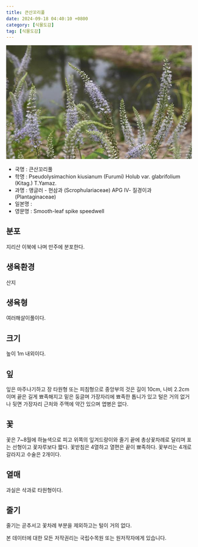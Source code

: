 ```yaml
---
title: 큰산꼬리풀
date: 2024-09-18 04:40:10 +0800
category: [식물도감]
tag: [식물도감]
---
```




![큰산꼬리풀](/assets/img/fileUpload/plants/basic/Scrophulariaceae/Veronica/9687/9687_20160726160256494files_th2.jpg)
- 국명 : 큰산꼬리풀
- 학명 : Pseudolysimachion kiusianum (Furumi) Holub var. glabrifolium (Kitag.) T.Yamaz.
- 과명 : 앵글러 - 현삼과 (Scrophulariaceae) APG Ⅳ- 질경이과 (Plantaginaceae)
- 일본명 : 
- 영문명 : Smooth-leaf spike speedwell


## 분포
지리산 이북에 나며 만주에 분포한다.
## 생육환경
산지
## 생육형
여러해살이풀이다.
## 크기
높이 1m 내외이다.
## 잎
잎은 마주나기하고 장 타원형 또는 피침형으로 중앙부의 것은 길이 10cm, 나비 2.2cm이며 끝은 길게 뾰족해지고 밑은 둥글며 가장자리에 뾰족한 톱니가 있고 털은 거의 없거나 뒷면 가장자리 근처와 주맥에 약간 있으며 엽병은 없다.
## 꽃
꽃은 7~8월에 하늘색으로 피고 위쪽의 잎겨드랑이와 줄기 끝에 총상꽃차례로 달리며 포는 선형이고 꽃자루보다 짧다. 꽃받침은 4열하고 열편은 끝이 뾰족하다. 꽃부리는 4개로 갈라지고 수술은 2개이다.
## 열매
과실은 삭과로 타원형이다.
## 줄기
줄기는 곧추서고 꽃차례 부분을 제외하고는 털이 거의 없다.






본 데이터에 대한 모든 저작권리는 국립수목원 또는 원저작자에게 있습니다.
